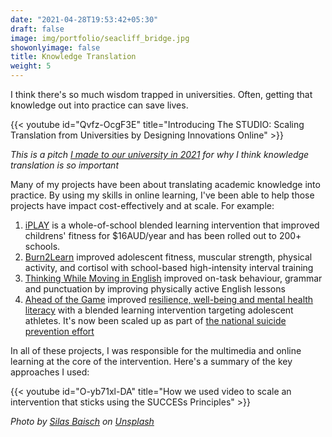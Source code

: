 ```yaml
---
date: "2021-04-28T19:53:42+05:30"
draft: false
image: img/portfolio/seacliff_bridge.jpg
showonlyimage: false
title: Knowledge Translation
weight: 5
---
```


I think there's so much wisdom trapped in universities. Often, getting that knowledge out into practice can save lives.

{{< youtube id="Qvfz-OcgF3E" title="Introducing The STUDIO: Scaling Translation from Universities by Designing Innovations Online" >}}

*This is a pitch [I made to our university in 2021](https://youtu.be/Qvfz-OcgF3E) for why I think knowledge translation is so important*

Many of my projects have been about translating academic knowledge into practice. By using my skills in online learning, I've been able to help those projects have impact cost-effectively and at scale. For example:

1.  [iPLAY](https://iplay.org.au/) is a whole-of-school blended learning intervention that improved childrens' fitness for \$16AUD/year and has been rolled out to 200+ schools.
2.  [Burn2Learn](https://bjsm.bmj.com/content/early/2020/12/20/bjsports-2020-103277) improved adolescent fitness, muscular strength, physical activity, and cortisol with school-based high-intensity interval training
3.  [Thinking While Moving in English](https://doi.org/10.21203/rs.3.rs-18509/v1) improved on-task behaviour, grammar and punctuation by improving physically active English lessons
4.  [Ahead of the Game](https://journals.lww.com/acsm-msse/Fulltext/2021/01000/An_Intervention_for_Mental_Health_Literacy_and.17.aspx) improved [resilience, well-being and mental health literacy](https://journals.lww.com/acsm-msse/Fulltext/2021/01000/An_Intervention_for_Mental_Health_Literacy_and.17.aspx) with a blended learning intervention targeting adolescent athletes. It's now been scaled up as part of [the national suicide prevention effort](https://aheadofthegame.org.au/)

In all of these projects, I was responsible for the multimedia and online learning at the core of the intervention. Here's a summary of the key approaches I used:

{{< youtube id="O-yb71xl-DA" title="How we used video to scale an intervention that sticks using the SUCCESs Principles" >}}

*Photo by [Silas Baisch](https://unsplash.com/@silasbaisch?utm_source=unsplash&utm_medium=referral&utm_content=creditCopyText) on [Unsplash](https://unsplash.com/s/photos/bridge?utm_source=unsplash&utm_medium=referral&utm_content=creditCopyText)*
